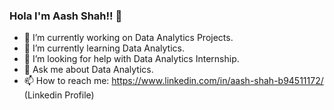 ### Hola I'm Aash Shah!! 👋

- 🔭 I’m currently working on Data Analytics Projects.
- 🌱 I’m currently learning Data Analytics.
- 🤔 I’m looking for help with Data Analytics Internship.
- 💬 Ask me about Data Analytics.
- 📫 How to reach me: https://www.linkedin.com/in/aash-shah-b94511172/ (Linkedin Profile)
